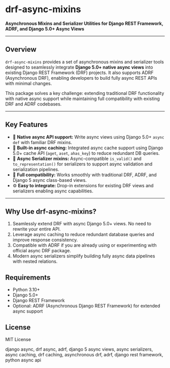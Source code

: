 # drf-async-mixins

**Asynchronous Mixins and Serializer Utilities for Django REST Framework, ADRF, and Django 5.0+ Async Views**

---

## Overview

`drf-async-mixins` provides a set of asynchronous mixins and serializer tools designed to seamlessly integrate **Django 5.0+ native async views** into existing Django REST Framework (DRF) projects. It also supports ADRF (Asynchronous DRF), enabling developers to build fully async REST APIs with minimal changes.

This package solves a key challenge: extending traditional DRF functionality with native async support while maintaining full compatibility with existing DRF and ADRF codebases.

---

## Key Features

- 🔄 **Native async API support:** Write async views using Django 5.0+ `async def` with familiar DRF mixins.
- 🔐 **Built-in async caching:** Integrated async cache support using Django 5.0+ cache API (`aget`, `aset`, `ahas_key`) to reduce redundant DB queries.
- 🧩 **Async Serializer mixins:** Async-compatible `is_valid()` and `to_representation()` for serializers to support async validation and serialization pipelines.
- 🤝 **Full compatibility:** Works smoothly with traditional DRF, ADRF, and Django 5 async class-based views.
- ⚙️ **Easy to integrate:** Drop-in extensions for existing DRF views and serializers enabling async capabilities.

---

## Why Use drf-async-mixins?
1. Seamlessly extend DRF with async Django 5.0+ views. No need to rewrite your entire API.
2. Leverage async caching to reduce redundant database queries and improve response consistency.
3. Compatible with ADRF if you are already using or experimenting with official async DRF package.
4. Modern async serializers simplify building fully async data pipelines with nested relations.

## Requirements
* Python 3.10+
* Django 5.0+
* Django REST Framework
* Optional: ADRF (Asynchronous Django REST Framework) for extended async support

## License
MIT License

django async, drf async, adrf, django 5 async views, async serializers, async caching, drf caching, asynchronous drf, adrf, django rest framework, python async api
